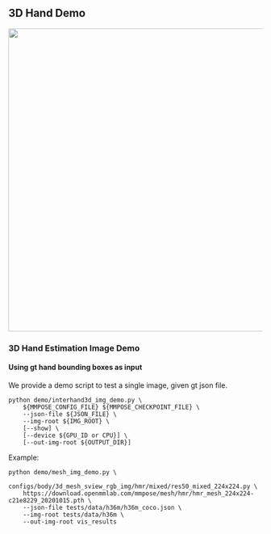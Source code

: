 ## 3D Hand Demo

<img src="https://user-images.githubusercontent.com/28900607/124615414-d33fa380-dea7-11eb-9ec4-a01d0931e028.gif" width="600px" alt><br>

### 3D Hand Estimation Image Demo

#### Using gt hand bounding boxes as input

We provide a demo script to test a single image, given gt json file.

```shell
python demo/interhand3d_img_demo.py \
    ${MMPOSE_CONFIG_FILE} ${MMPOSE_CHECKPOINT_FILE} \
    --json-file ${JSON_FILE} \
    --img-root ${IMG_ROOT} \
    [--show] \
    [--device ${GPU_ID or CPU}] \
    [--out-img-root ${OUTPUT_DIR}]
```

Example:

```shell
python demo/mesh_img_demo.py \
    configs/body/3d_mesh_sview_rgb_img/hmr/mixed/res50_mixed_224x224.py \
    https://download.openmmlab.com/mmpose/mesh/hmr/hmr_mesh_224x224-c21e8229_20201015.pth \
    --json-file tests/data/h36m/h36m_coco.json \
    --img-root tests/data/h36m \
    --out-img-root vis_results
```
